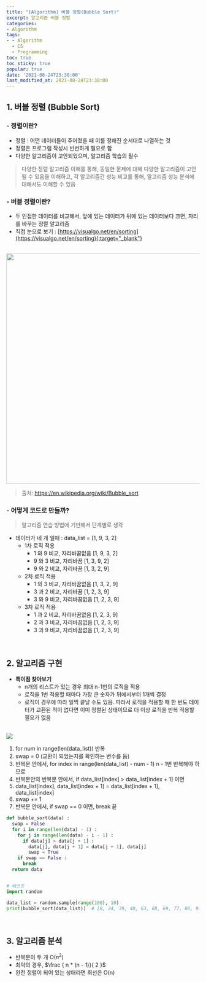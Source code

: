 ```yaml
---
title: "[Algorithm] 버블 정렬(Bubble Sort)"
excerpt: 알고리즘 버블 정렬
categories:
- Algorithm
tags:
- - Algorithm
  - CS
  - Programming
toc: true
toc_sticky: true
popular: true
date: '2021-08-24T23:30:00'
last_modified_at: 2021-08-24T23:30:00
---
```


## 1. 버블 정렬 (Bubble Sort) 


### - 정렬이란?

- 정렬 : 어떤 데이터들이 주어졌을 때 이를 정해진 순서대로 나열하는 것
- 정렬은 프로그램 작성시 빈번하게 필요로 함
- 다양한 알고리즘이 고안되었으며, 알고리즘 학습의 필수

> 다양한 정렬 알고리즘 이해를 통해, 동일한 문제에 대해 다양한 알고리즘이 고안될 수 있음을 이해하고,
> 각 알고리즘간 성능 비교를 통해, 알고리즘 성능 분석에 대해서도 이해할 수 있음


### - 버블 정렬이란?

* 두 인접한 데이터를 비교해서, 앞에 있는 데이터가 뒤에 있는 데이터보다 크면, 자리를 바꾸는 정렬 알고리즘
* 직접 눈으로 보기 : [https://visualgo.net/en/sorting](https://visualgo.net/en/sorting){:target="_blank"}

<br>

<img src="https://upload.wikimedia.org/wikipedia/commons/c/c8/Bubble-sort-example-300px.gif" width=600/>

<br>

> 출처: https://en.wikipedia.org/wiki/Bubble_sort


### - 어떻게 코드로 만들까?

> 알고리즘 연습 방법에 기반해서 단계별로 생각

* 데이터가 네 개 일때 : data_list = [1, 9, 3, 2]
    - 1차 로직 적용
        - 1 와 9 비교, 자리바꿈없음 [1, 9, 3, 2]
        - 9 와 3 비교, 자리바꿈 [1, 3, 9, 2]
        - 9 와 2 비교, 자리바꿈 [1, 3, 2, 9]
    - 2차 로직 적용
        - 1 와 3 비교, 자리바꿈없음 [1, 3, 2, 9]
        - 3 과 2 비교, 자리바꿈 [1, 2, 3, 9]
        - 3 와 9 비교, 자리바꿈없음 [1, 2, 3, 9]
    - 3차 로직 적용
        - 1 과 2 비교, 자리바꿈없음 [1, 2, 3, 9]
        - 2 과 3 비교, 자리바꿈없음 [1, 2, 3, 9]
        - 3 과 9 비교, 자리바꿈없음 [1, 2, 3, 9]


<br>

## 2. 알고리즘 구현

* **특이점 찾아보기**
    - n개의 리스트가 있는 경우 최대 n-1번의 로직을 적용
    - 로직을 1번 적용할 때마다 가장 큰 숫자가 뒤에서부터 1개씩 결정
    - 로직이 경우에 따라 일찍 끝날 수도 있음. 따라서 로직을 적용할 때 한 번도 데이터가 교환된 적이 없다면 이미 정렬된 상태이므로 더 이상 로직을 반복 적용할 필요가 없음

<br>

<img src="https://www.fun-coding.org/00_Images/bubblealgo.png" />

<br>

1. for num in range(len(data_list)) 반복
2. swap = 0 (교환이 되었는지를 확인하는 변수를 둠)
2. 반복문 안에서, for index in range(len(data_list) - num - 1) n - 1번 반복해야 하므로
3. 반복문안의 반복문 안에서, if data_list[index] > data_list[index + 1] 이면
4. data_list[index], data_list[index + 1] = data_list[index + 1], data_list[index]
5. swap += 1
6. 반복문 안에서, if swap == 0 이면, break 끝

```python
def bubble_sort(data) :
  swap = False
  for i in range(len(data) - 1) :
    for j in range(len(data) - i - 1) :
      if data[j] > data[j + 1] :
        data[j], data[j + 1] = data[j + 1], data[j]
        swap = True
    if swap == False :
      break
  return data


# 테스트
import random

data_list = random.sample(range(100), 10)
print(bubble_sort(data_list))  # [8, 24, 39, 40, 63, 68, 69, 77, 86, 91]
```


<br>

## 3. 알고리즘 분석

* 반복문이 두 개 O($n^2$)
* 최악의 경우, $\frac { n * (n - 1)}{ 2 }$
* 완전 정렬이 되어 있는 상태라면 최선은 O(n)
